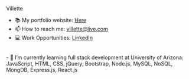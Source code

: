 
Villette
 <br />
- 📚 My portfolio website: [Here](https://villette.vercel.app/)
- 📫 How to reach me: [villette@live.com](mailto:villette@live.com)
- 💻 Work Opportunities: [LinkedIn](https://www.linkedin.com/in/villette-comfort-80ab86234/)
 <br />
- 🌱 I’m currently learning full stack development at University of Arizona:
JavaScript, HTML, CSS, jQuery, Bootstrap, Node.js, MySQL, NoSQL, MongDB, Express.js, React.js

